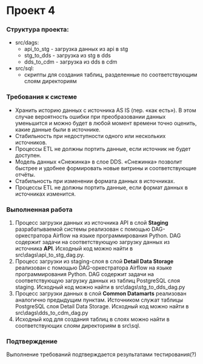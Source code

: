 # Проект 4

### Структура проекта:
- src/dags: 
    - api_to_stg - загрузка данных из api в stg
    - stg_to_dds - загрузка из stg в dds
    - dds_to_cdm - загрузка из dds в cdm
- src/sql:
    - скрипты для создания таблиц, разделенные по соответствующим слоям директориям

### Требования к системе
- Хранить историю данных с источника AS IS (пер. «как есть»).
В этом случае вероятность ошибки при преобразовании данных уменьшится и можно будет в любой момент времени точно оценить, какие данные были в источнике.
- Стабильность при недоступности одного или нескольких источников.
- Процессы ETL не должны портить данные, если источник не будет доступен.
- Модель данных «Снежинка» в слое DDS.
«Снежинка» позволит быстрее и удобнее формировать новые витрины и соответствующие отчёты. 
- Стабильность при изменении формата данных в источниках.
- Процессы ETL не должны портить данные, если формат данных в источниках изменится.

### Выполненная работа
1. Процесс загрузки данных из источника API в слой **Staging** разрабатываемой системы реализован с помощью DAG-оркестратора Airflow на языке программирования Python. DAG содержит задачи на соответствующую загрузку данных из источника **API**. Исходный код можно найти в src\dags\api_to_stg_dag.py.
2. Процесс загрузки из staging-слоя в слой **Detail Data Storage** реализован с помощью DAG-оркестратора Airflow на языке программирования Python. DAG содержит задачи на соответствующую загрузку данных из таблиц PostgreSQL слоя staging. Исходный код можно найти в src\dags\stg_to_dds_dag.py
3. Процесс загрузки данных в слой **Common Datamarts** реализован аналогично предыдущим пунктам. Источником служат таблицы PostgreSQL слоя Detail Data Storage. Исходный код можно найти в src\dags\dds_to_cdm_dag.py
4. Исходный код для создания таблиц в слоях можно найти в соответствующих слоям директориям в src\sql.

### Подтверждение
Выполнение требований подтверждается результатами тестирования(?)
